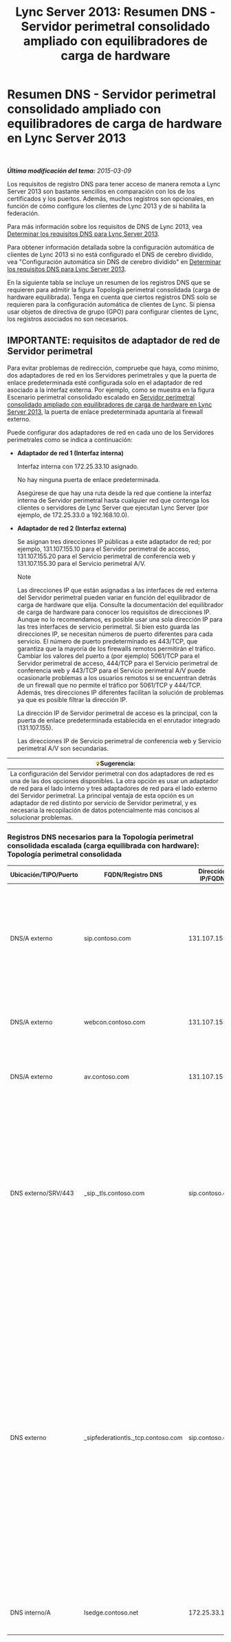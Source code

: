 ﻿---
title: 'Lync Server 2013: Resumen DNS - Servidor perimetral consolidado ampliado con equilibradores de carga de hardware'
TOCTitle: Resumen DNS - Servidor perimetral consolidado ampliado con equilibradores de carga de hardware
ms:assetid: 8453297c-da1d-4b9e-a37e-6721458c6feb
ms:mtpsurl: https://technet.microsoft.com/es-es/library/Gg398670(v=OCS.15)
ms:contentKeyID: 48275887
ms.date: 01/07/2017
mtps_version: v=OCS.15
ms.translationtype: HT
---

# Resumen DNS - Servidor perimetral consolidado ampliado con equilibradores de carga de hardware en Lync Server 2013

 

_**Última modificación del tema:** 2015-03-09_

Los requisitos de registro DNS para tener acceso de manera remota a Lync Server 2013 son bastante sencillos en comparación con los de los certificados y los puertos. Además, muchos registros son opcionales, en función de cómo configure los clientes de Lync 2013 y de si habilita la federación.

Para más información sobre los requisitos de DNS de Lync 2013, vea [Determinar los requisitos DNS para Lync Server 2013](lync-server-2013-determine-dns-requirements.md).

Para obtener información detallada sobre la configuración automática de clientes de Lync 2013 si no está configurado el DNS de cerebro dividido, vea "Configuración automática sin DNS de cerebro dividido" en [Determinar los requisitos DNS para Lync Server 2013](lync-server-2013-determine-dns-requirements.md).

En la siguiente tabla se incluye un resumen de los registros DNS que se requieren para admitir la figura Topología perimetral consolidada (carga de hardware equilibrada). Tenga en cuenta que ciertos registros DNS solo se requieren para la configuración automática de clientes de Lync. Si piensa usar objetos de directiva de grupo (GPO) para configurar clientes de Lync, los registros asociados no son necesarios.

## IMPORTANTE: requisitos de adaptador de red de Servidor perimetral

Para evitar problemas de redirección, compruebe que haya, como mínimo, dos adaptadores de red en los Servidores perimetrales y que la puerta de enlace predeterminada esté configurada solo en el adaptador de red asociado a la interfaz externa. Por ejemplo, como se muestra en la figura Escenario perimetral consolidado escalado en [Servidor perimetral consolidado ampliado con equilibradores de carga de hardware en Lync Server 2013](lync-server-2013-scaled-consolidated-edge-with-hardware-load-balancers.md), la puerta de enlace predeterminada apuntaría al firewall externo.

Puede configurar dos adaptadores de red en cada uno de los Servidores perimetrales como se indica a continuación:

  - **Adaptador de red 1 (Interfaz interna)**
    
    Interfaz interna con 172.25.33.10 asignado.
    
    No hay ninguna puerta de enlace predeterminada.
    
    Asegúrese de que hay una ruta desde la red que contiene la interfaz interna de Servidor perimetral hasta cualquier red que contenga los clientes o servidores de Lync Server que ejecutan Lync Server (por ejemplo, de 172.25.33.0 a 192.168.10.0).

  - **Adaptador de red 2 (Interfaz externa)**
    
    Se asignan tres direcciones IP públicas a este adaptador de red; por ejemplo, 131.107.155.10 para el Servidor perimetral de acceso, 131.107.155.20 para el Servicio perimetral de conferencia web y 131.107.155.30 para el Servicio perimetral A/V.
    

    > [!NOTE]
    > Las direcciones IP que están asignadas a las interfaces de red externa del Servidor perimetral pueden variar en función del equilibrador de carga de hardware que elija. Consulte la documentación del equilibrador de carga de hardware para conocer los requisitos de direcciones IP.<BR>Aunque no lo recomendamos, es posible usar una sola dirección IP para las tres interfaces de servicio perimetral. Si bien esto guarda las direcciones IP, se necesitan números de puerto diferentes para cada servicio. El número de puerto predeterminado es 443/TCP, que garantiza que la mayoría de los firewalls remotos permitirán el tráfico. Cambiar los valores del puerto a (por ejemplo) 5061/TCP para el Servidor perimetral de acceso, 444/TCP para el Servicio perimetral de conferencia web y 443/TCP para el Servicio perimetral A/V puede ocasionarle problemas a los usuarios remotos si se encuentran detrás de un firewall que no permite el tráfico por 5061/TCP y 444/TCP. Además, tres direcciones IP diferentes facilitan la solución de problemas ya que es posible filtrar la dirección IP.

    
    La dirección IP de Servidor perimetral de acceso es la principal, con la puerta de enlace predeterminada establecida en el enrutador integrado (131.107.155).
    
    Las direcciones IP de Servicio perimetral de conferencia web y Servicio perimetral A/V son secundarias.

<table>
<thead>
<tr class="header">
<th><img src="images/JJ205319.tip(OCS.15).gif" title="tip" alt="tip" />Sugerencia:</th>
</tr>
</thead>
<tbody>
<tr class="odd">
<td>La configuración del Servidor perimetral con dos adaptadores de red es una de las dos opciones disponibles. La otra opción es usar un adaptador de red para el lado interno y tres adaptadores de red para el lado externo del Servidor perimetral. La principal ventaja de esta opción es un adaptador de red distinto por servicio de Servidor perimetral, y es necesaria la recopilación de datos potencialmente más concisos al solucionar problemas.</td>
</tr>
</tbody>
</table>


### Registros DNS necesarios para la Topología perimetral consolidada escalada (carga equilibrada con hardware): Topología perimetral consolidada

<table>
<colgroup>
<col style="width: 25%" />
<col style="width: 25%" />
<col style="width: 25%" />
<col style="width: 25%" />
</colgroup>
<thead>
<tr class="header">
<th>Ubicación/TIPO/Puerto</th>
<th>FQDN/Registro DNS</th>
<th>Dirección IP/FQDN</th>
<th>Asignado a/Comentarios</th>
</tr>
</thead>
<tbody>
<tr class="odd">
<td><p>DNS/A externo</p></td>
<td><p>sip.contoso.com</p></td>
<td><p>131.107.155.10</p></td>
<td><p>Interfaz externa de Servidor perimetral de acceso (Contoso). Repita según sea necesario para todos los dominios SIP con usuarios habilitados para Lync</p></td>
</tr>
<tr class="even">
<td><p>DNS/A externo</p></td>
<td><p>webcon.contoso.com</p></td>
<td><p>131.107.155.20</p></td>
<td><p>Interfaz externa de Servicio perimetral de conferencia web</p></td>
</tr>
<tr class="odd">
<td><p>DNS/A externo</p></td>
<td><p>av.contoso.com</p></td>
<td><p>131.107.155.30</p></td>
<td><p>Servicio perimetral A/Vfea-webconfedge-service</p></td>
</tr>
<tr class="even">
<td><p>DNS externo/SRV/443</p></td>
<td><p>_sip._tls.contoso.com</p></td>
<td><p>sip.contoso.com</p></td>
<td><p>Interfaz externa de Servidor perimetral de acceso. Necesaria para la configuración automática de clientes de Lync 2013 y Lync 2010 para que trabajen de manera externa. Repita tantas veces como sea necesario para todos los usuarios de Lync habilitados.</p></td>
</tr>
<tr class="odd">
<td><p>DNS externo</p></td>
<td><p>_sipfederationtls._tcp.contoso.com</p></td>
<td><p>sip.contoso.com</p></td>
<td><p>Interfaz externa de SIP Servidor perimetral de acceso requerida para la recuperación automática de DNS de su federación a otros posibles socios de la federación, y es conocida como &quot;Dominios SIP permitidos&quot; (llamados federación mejorada en versiones anteriores). Repita según sea necesario para todos los dominios SIP con usuarios habilitados por Lync y clientes Microsoft Lync Mobile que usan el Servicios de notificaciones de inserción o el Servicios de notificaciones de inserción de Apple.</p></td>
</tr>
<tr class="even">
<td><p>DNS interno/A</p></td>
<td><p>lsedge.contoso.net</p></td>
<td><p>172.25.33.10</p></td>
<td><p>Interfaz perimetral interna consolidada</p></td>
</tr>
</tbody>
</table>


